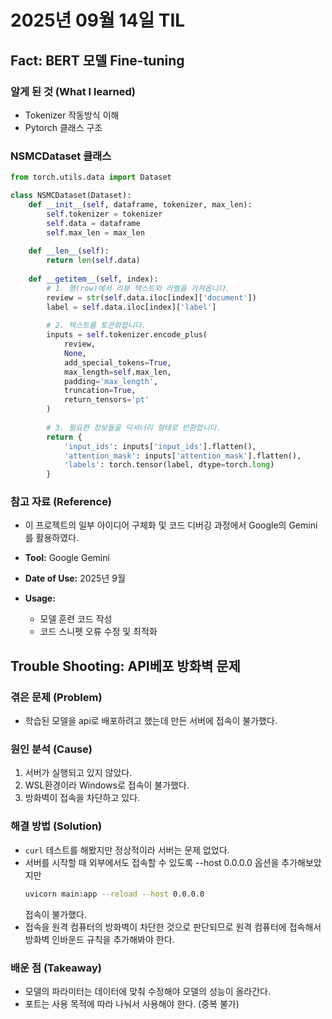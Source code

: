 # 2025년 09월 14일 TIL 
## Fact: BERT 모델 Fine-tuning

### 알게 된 것 (What I learned)
- Tokenizer 작동방식 이해
- Pytorch 클래스 구조

### NSMCDataset 클래스
```python
from torch.utils.data import Dataset

class NSMCDataset(Dataset):
    def __init__(self, dataframe, tokenizer, max_len):
        self.tokenizer = tokenizer
        self.data = dataframe
        self.max_len = max_len
        
    def __len__(self):
        return len(self.data)
        
    def __getitem__(self, index):
        # 1. 행(row)에서 리뷰 텍스트와 라벨을 가져옵니다.
        review = str(self.data.iloc[index]['document'])
        label = self.data.iloc[index]['label']
        
        # 2. 텍스트를 토큰화합니다.
        inputs = self.tokenizer.encode_plus(
            review,
            None,
            add_special_tokens=True,
            max_length=self.max_len,
            padding='max_length',
            truncation=True,
            return_tensors='pt'
        )
        
        # 3. 필요한 정보들을 딕셔너리 형태로 반환합니다.
        return {
            'input_ids': inputs['input_ids'].flatten(),
            'attention_mask': inputs['attention_mask'].flatten(),
            'labels': torch.tensor(label, dtype=torch.long)
        }
```

### 참고 자료 (Reference)
- 이 프로젝트의 일부 아이디어 구체화 및 코드 디버깅 과정에서 Google의 Gemini를 활용하였다.

- **Tool:** Google Gemini
- **Date of Use:** 2025년 9월
- **Usage:**
    - 모델 훈련 코드 작성
    - 코드 스니펫 오류 수정 및 최적화

## Trouble Shooting: API베포 방화벽 문제

### 겪은 문제 (Problem)
- 학습된 모델을 api로 배포하려고 했는데 만든 서버에 접속이 불가했다.

### 원인 분석 (Cause)
1. 서버가 실행되고 있지 않았다.
2. WSL환경이라 Windows로 접속이 불가했다.
3. 방화벽이 접속을 차단하고 있다.

### 해결 방법 (Solution)
- `curl` 테스트를 해봤지만 정상적이라 서버는 문제 없었다.
- 서버를 시작할 때 외부에서도 접속할 수 있도록 --host 0.0.0.0 옵션을 추가해보았지만
  ```bash
  uvicorn main:app --reload --host 0.0.0.0
  ```
  접속이 불가했다.
- 접속을 원격 컴퓨터의 방화벽이 차단한 것으로 판단되므로 원격 컴퓨터에 접속해서 방화벽 인바운드 규칙을 추가해봐야 한다.

### 배운 점 (Takeaway)
- 모델의 파라미터는 데이터에 맞춰 수정해야 모델의 성능이 올라간다.
- 포트는 사용 목적에 따라 나눠서 사용해야 한다. (중복 불가)
